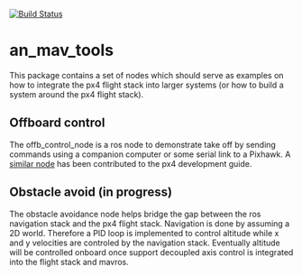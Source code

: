 [![Build Status](https://travis-ci.org/andre-nguyen/an_mav_tools.svg?branch=master)](https://travis-ci.org/andre-nguyen/an_mav_tools)
# an_mav_tools
This package contains a set of nodes which should serve as examples on how to integrate the px4 flight stack into larger systems (or how to build a system around the px4 flight stack).

## Offboard control
The offb_control_node is a ros node to demonstrate take off by sending commands using a companion computer or some serial link to a Pixhawk. A [similar node](http://dev.px4.io/ros-mavros-offboard.html) has been contributed to the px4 development guide.

## Obstacle avoid (in progress)
The obstacle avoidance node helps bridge the gap between the ros navigation stack and the px4 flight stack. Navigation is done by assuming a 2D world. Therefore a PID loop is implemented to control altitude while x and y velocities are controled by the navigation stack. Eventually altitude will be controlled onboard once support decoupled axis control is integrated into the flight stack and mavros.
